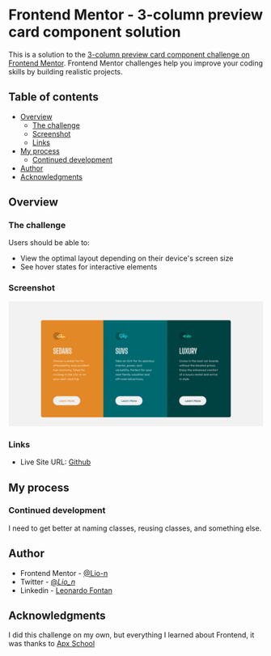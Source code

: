 # Frontend Mentor - 3-column preview card component solution

This is a solution to the [3-column preview card component challenge on Frontend Mentor](https://www.frontendmentor.io/challenges/3column-preview-card-component-pH92eAR2-). Frontend Mentor challenges help you improve your coding skills by building realistic projects.

## Table of contents

- [Overview](#overview)
  - [The challenge](#the-challenge)
  - [Screenshot](#screenshot)
  - [Links](#links)
- [My process](#my-process)
  - [Continued development](#continued-development)
- [Author](#author)
- [Acknowledgments](#acknowledgments)

## Overview

### The challenge

Users should be able to:

- View the optimal layout depending on their device's screen size
- See hover states for interactive elements

### Screenshot

![Screenshot Desktop](./images/Screenshot-Desktop.png)

### Links

- Live Site URL: [Github](https://lio-n.github.io/FM-3-column-preview-card-component/)

## My process

### Continued development

I need to get better at naming classes, reusing classes, and something else.

## Author

- Frontend Mentor - [@Lio-n](https://www.frontendmentor.io/profile/Lio-n)
- Twitter - [@_Lio_n_](https://twitter.com/_Lio_n_)
- Linkedin - [Leonardo Fontan](https://www.linkedin.com/in/leonardo-fontan-543b38205/)

## Acknowledgments

I did this challenge on my own, but everything I learned about Frontend, it was thanks to [Apx School](https://apx.school/carreras/dwf)
